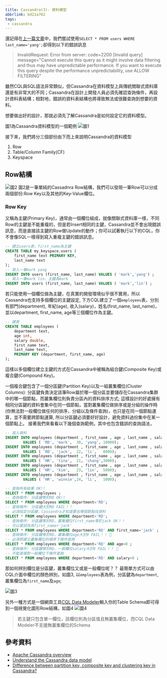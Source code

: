 ```yaml
---
title: Cassandra(3)- 資料模型
abbrlink: bd21a762
tags:
 - cassandra
---
```

還記得在[上一篇文章](90eadf28.html)中，我們嘗試使用`SELECT * FROM users WHERE last_name='yang';`卻得到以下的錯誤訊息
>InvalidRequest: Error from server: code=2200 [Invalid query] message="Cannot execute this query as it might involve data filtering and thus may have unpredictable performance. If you want to execute this query despite the performance unpredictability, use ALLOW FILTERING"

雖然CQL與SQL語法非常類似，但Cassandra在資料模型上與傳統關聯式資料庫還是有非常大的不同；Cassandra在設計上開發人員必須先確認查詢條件，再設計資料表結構；相對地，錯誤的資料表結構也將導致無法或很難查詢到想要的資料。

想要做出好的設計，那就必須先了解Cassandra是如何設定它的資料模型。

圖1為Cassandra資料模型的一個範例
![圖1](http://blog.dbi-services.com/wp-insides/uploads/sites/2/2016/10/Cassandra_dataModel.png)

接下來，我們將分三個部份由下而上來說明Cassandra的資料模型
1. Row
1. Table/Column Family(CF)
1. Keyspace

## Row結構

![圖2](https://pandaforme.gitbooks.io/introduction-to-cassandra/content/Screen%20Shot%202016-02-24%20at%2011.46.09.png)
圖2是一筆單純的Cassadnra Row結構，我們可以發現一筆Row可以分成兩個部份:Row Key以及其他的Key-Value欄位。
### Row Key
又稱為主鍵(Primary Key)，通常由一個欄位組成，就像關聯式資料庫一樣，不同Row的主鍵是不能重複的，但是若Insert相同的主鍵，Cassandra並不會出現錯誤訊息，而是直接該主鍵的Row做Update的動作；你可以試著執行以下的CQL，你不會像SQL一樣得到寫入重複主鍵的錯誤訊息。
```sql
-- 建立users表，first_name為主鍵
CREATE TABLE my_keyspace.users (
    first_name text PRIMARY KEY,
    last_name text
);
-- 寫入一筆mark yang
INSERT INTO users (first_name, last_name) VALUES ( 'mark','yang') ;
-- 寫入一筆mark lin，主鍵為mark
INSERT INTO users (first_name, last_name) VALUES ( 'mark','lin') ;
```

若只能使用一個欄位做為主鍵，在真實的開發環境似乎很不實用，所以Cassandra也支持多個欄位的主鍵設定, 下方CQL建立了一個`employees`表，分別有部門(department), 年紀(age), 收入(salary)，姓名(first_name, last_name)，並以department, first_name, age等三個欄位作為主鍵。

```sql
-- 建表
CREATE TABLE employees (
    department text,
    age int,
    salary double,
    first_name text,
    last_name text,
    PRIMARY KEY (department, first_name, age)
);
```

這樣以多個欄位建立主鍵的方式在Cassandra中被稱為組合鍵(Composite Key)或複合鍵(Compound Key)。

一個複合鍵包含了一個分區鍵(Partition Key)以及一組叢集欄位(Cluster Columns): 分區鍵負責決定該筆Row屬於哪一個分區並要儲存在Cassandra集群中的哪一個節點，而叢集欄位則負責分區內的資料排序方式; 這樣設計的好處擁有相同分區鍵的資料會集中在同一個節點，當對叢集欄位做排序或是分組的操作時(你無法對一般欄位做任何的排序，分組以及條件查詢)，也只是在同一個節點運算，並不需要跨節點運算, 所以分區鍵必須要好好設計，避免資料過份集中在某一個節點上。 接著我們來看看以下幾個查詢範例，其中也包含錯誤的查詢語法，
```sql
-- 寫入資料
INSERT INTO employees (department , first_name , age , last_name , salary ) 
        VALUES ( 'RD', 'mark',  30, 'yang', 10000);
INSERT INTO employees (department , first_name , age , last_name , salary ) 
        VALUES ( 'RD', 'jack',  22, 'li',   8000);
INSERT INTO employees (department , first_name , age , last_name , salary ) 
        VALUES ( 'HR', 'tina',  21, 'chang',3000);
INSERT INTO employees (department , first_name , age , last_name , salary ) 
        VALUES ( 'HR', 'kim',   23, 'lin',  5000);
INSERT INTO employees (department , first_name , age , last_name , salary ) 
        VALUES ( 'HR', 'winnie',24, 'li',   1000);

-- 查詢所有結果 OK!!
SELECT * FROM employees ; 
-- 查詢條件: 分區鍵等於RD OK!!
SELECT * FROM employees WHERE department='RD';
-- 查詢條件: 分區鍵大於RD FAIL！！
-- 必須指定分區鍵，Cassandra才知道要去哪個節點找資料
SELECT * FROM employees WHERE department>'RD';
-- 查詢條件: 分區鍵等於RD，叢集欄位first_name等於jack OK！！
-- 可以嘗試改為first_name>'jack'
SELECT * FROM employees WHERE department='RD' AND first_name='jack' ;
-- 查詢條件: 分區鍵等於RD，叢集欄位age大於0 FAIL！！ 
-- 必須照建立叢集欄位的順序下條件查詢
SELECT * FROM employees WHERE department='RD' AND age>0 ;
-- 查詢條件: 分區鍵等於RD，一般欄位salary大於0 FAIL！！ 
-- 不能直接對一般欄位下條件查詢
SELECT * FROM employees WHERE department='RD' AND salary>0 ;
```

那如何辨別欄位是分區鍵，叢集欄位又或是一般欄位呢？？
最簡單方式可以由CQL介面中欄位的顏色辨別，如圖3, 以`employees`表為例，分區鍵為`department`, 叢集欄位為`first_name`及`age`;

![圖3](https://i.imgur.com/kCMUTiE.png)


另外一種方式是一個網頁工具[CQL Data Modeler](http://www.sestevez.com/sestevez/cassandradatamodeler/)輸入你的Table Schema即可得到一個視覺化圖形Row結構，如圖4
![圖4](https://i.imgur.com/mlCVSC1.png)

> 若主鍵只包含單一欄位，該欄位則為分區值且無叢集欄位，而CQL Data Modeler不支援無叢集欄位的Schema



## 參考資料
* [Apache Cassandra overview](https://blog.dbi-services.com/apache-cassandra-overview/)
* [Understand the Cassandra data model](https://pandaforme.gitbooks.io/introduction-to-cassandra/content/understand_the_cassandra_data_model.html)
* [Difference between partition key, composite key and clustering key in Cassandra?](https://stackoverflow.com/questions/24949676/difference-between-partition-key-composite-key-and-clustering-key-in-cassandra)
